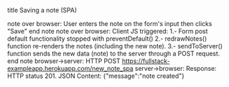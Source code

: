 title Saving a note (SPA)

note over browser:
User enters the note on the form's input
then clicks "Save"
end note
note over browser:
Client JS triggered:
1.- Form post default functionality stopped with preventDefault()
2.- redrawNotes() function re-renders the notes (including the new note).
3.- sendToServer() function sends the new data (note) to the server through a POST request.
end note
browser->server: HTTP POST https://fullstack-exampleapp.herokuapp.com/new_note_spa
server->browser: Response: HTTP status 201. JSON Content: {"message":"note created"}
